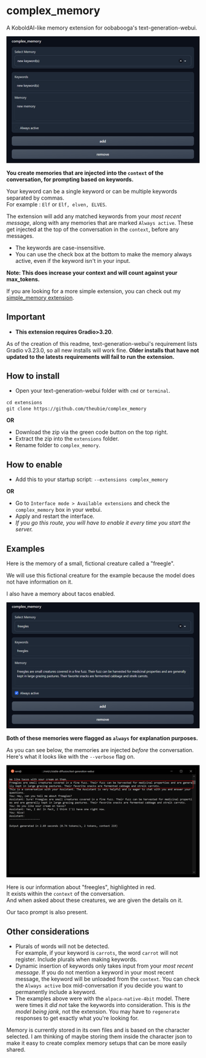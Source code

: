 # complex_memory
A KoboldAI-like memory extension for oobabooga's text-generation-webui.

![it's a secret to everyone!](images/1.png)


**You create memories that are injected into the `context` of the conversation, for prompting based on keywords.** 

Your keyword can be a single keyword or can be multiple keywords separated by commas.   
For example : `Elf` or `Elf, elven, ELVES`. 

The extension will add any matched keywords from your *most recent message*, along with any memories that are marked `Always active`. These get injected at the top of the conversation in the `context`, before any messages.

* The keywords are case-insensitive.  
* You can use the check box at the bottom to make the memory always active, even if the keyword isn't in your input.

**Note: This does increase your context and will count against your max_tokens.**

If you are looking for a more simple extension, you can check out my [simple_memory extension](https://github.com/theubie/simple_memory).

## Important
* **This extension requires Gradio>3.20**.  
  
As of the creation of this readme, text-generation-webui's requirement lists Gradio v3.23.0, so all new installs will work fine.  **Older installs that have not updated to the latests requirements will fail to run the extension.**

## How to install
 * Open your text-generation-webui folder with `cmd` or `terminal`.
```
cd extensions
git clone https://github.com/theubie/complex_memory
```

**OR**

* Download the zip via the green code button on the top right.  
* Extract the zip into the `extensions` folder.  
* Rename folder to `complex_memory`.
## How to enable

* Add this to your startup script:
`--extensions complex_memory `

**OR**

* Go to `Interface mode > Available extensions` and check the `complex_memory` box in your webui.  
* Apply and restart the interface.  
* *If you go this route, you will have to enable it every time you start the server.*

## Examples

Here is the memory of a small, fictional creature called a "freegle".  

We will use this fictional creature for the example because the model does not have information on it.

I also have a memory about tacos enabled.

![](images/2.png)


**Both of these memories were flagged as `always` for explanation purposes.**

As you can see below, the memories are injected *before* the conversation. Here's what it looks like with the `--verbose` flag on.

![](images/3.png)

Here is our information about "freegles", highlighted in red.   
It exists within the `context` of the conversation.  
And when asked about these creatures, we are given the details on it.

Our taco prompt is also present. 

## Other considerations

* Plurals of words will not be detected.   
  For example, if your keyword is `carrots`, the word `carrot` will not register. Include plurals when making keywords.
*  Dynamic insertion of keywords only takes input from your *most recent message*. If you do not mention a keyword in your most recent message, the keyword will be unloaded from the `context`. You can check the `Always active` box mid-conversation if you decide you want to permanently include a keyword.
*  The examples above were with the `alpaca-native-4bit` model. There were times it *did not* take the keywords into consideration. This is *the model being jank*, not the extension. You may have to `regenerate` responses to get exactly what you're looking for.

Memory is currently stored in its own files and is based on the character selected. I am thinking of maybe storing them inside the character json to make it easy to create complex memory setups that can be more easily shared.
